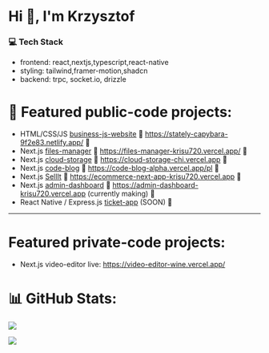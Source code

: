 # Hi 👋, I'm Krzysztof

### 💻 Tech Stack
- frontend: react,nextjs,typescript,react-native
- styling: tailwind,framer-motion,shadcn
- backend: trpc, socket.io, drizzle

# 📝 Featured public-code projects:
- HTML/CSS/JS [business-js-website](https://github.com/Krisu720/business-js-website) 🔴 https://stately-capybara-9f2e83.netlify.app/ 🔴
- Next.js [files-manager](https://github.com/Krisu720/files-manager) 🔴 https://files-manager-krisu720.vercel.app/ 🔴
- Next.js [cloud-storage](https://github.com/Krisu720/cloud-storage) 🔴 https://cloud-storage-chi.vercel.app 🔴
- Next.js [code-blog](https://github.com/Krisu720/code-blog) 🔴 https://code-blog-alpha.vercel.app/pl  🔴
- Next.js [SellIt](https://github.com/Krisu720/ecommerce-next-app) 🔴 https://ecommerce-next-app-krisu720.vercel.app 🔴
- Next.js [admin-dashboard](https://github.com/Krisu720/admin-dashboard) 🔴 https://admin-dashboard-krisu720.vercel.app (currently making) 🔴
- React Native / Express.js [ticket-app](https://github.com/Krisu720/ticket-app) (SOON) 🔴 
---

# Featured private-code projects:
- Next.js video-editor live: https://video-editor-wine.vercel.app/

# 📊 GitHub Stats:
![](https://github-readme-stats.vercel.app/api/top-langs/?username=krisu720&theme=blue-green&hide_border=true&include_all_commits=false&count_private=false&layout=compact)<br/>


[![](https://visitcount.itsvg.in/api?id=krisu720&icon=0&color=0)](https://visitcount.itsvg.in)

<!-- Proudly created with GPRM ( https://gprm.itsvg.in ) -->
